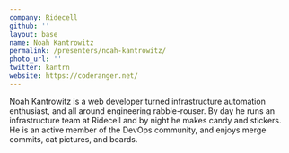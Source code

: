 ```yaml
---
company: Ridecell
github: ''
layout: base
name: Noah Kantrowitz
permalink: /presenters/noah-kantrowitz/
photo_url: ''
twitter: kantrn
website: https://coderanger.net/
---
```


Noah Kantrowitz is a web developer turned infrastructure automation enthusiast, and all around engineering rabble-rouser. By day he runs an infrastructure team at Ridecell and by night he makes candy and stickers. He is an active member of the DevOps community, and enjoys merge commits, cat pictures, and beards.